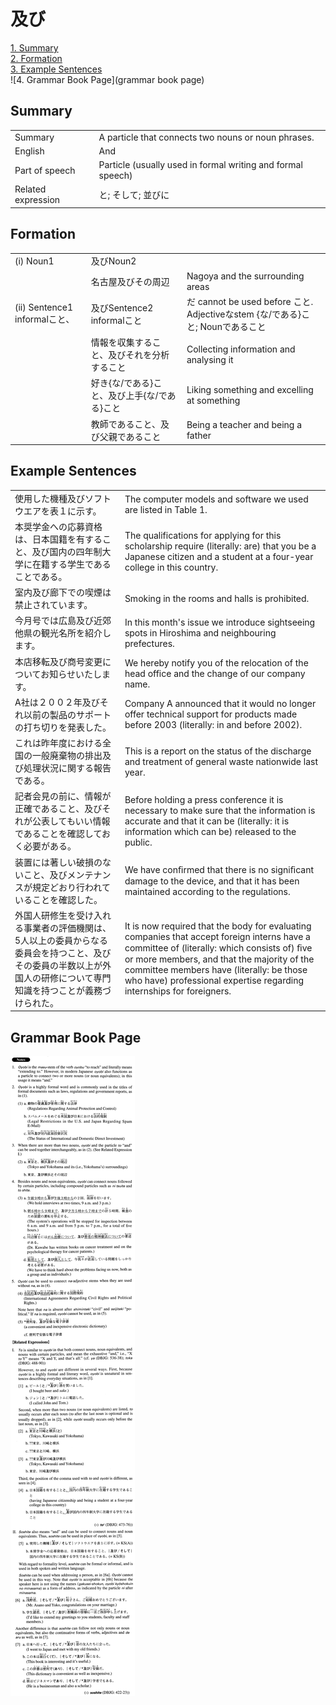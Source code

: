 # 及び

[1. Summary](#summary)<br>
[2. Formation](#formation)<br>
[3. Example Sentences](#example-sentences)<br>
![4. Grammar Book Page](grammar book page)<br>


## Summary

<table><tr>   <td>Summary</td>   <td>A particle that connects two nouns or noun phrases.</td></tr><tr>   <td>English</td>   <td>And</td></tr><tr>   <td>Part of speech</td>   <td>Particle (usually used in formal writing and formal speech)</td></tr><tr>   <td>Related expression</td>   <td>と; そして; 並びに</td></tr></table>

## Formation

<table class="table"><tbody><tr class="tr head"><td class="td"><span class="numbers">(i)</span> <span class="bold">Noun<span class="subscript">1</span></span></td><td class="td"><span class="concept">及び</span><span>Noun<span class="subscript">2</span></span></td><td class="td"></td></tr><tr class="tr"><td class="td"></td><td class="td"><span>名古屋</span><span class="concept">及び</span><span>その周辺</span></td><td class="td"><span>Nagoya and the surrounding areas</span></td></tr><tr class="tr head"><td class="td"><span class="numbers">(ii)</span> <span class="bold">Sentence1 informalこと、</span></td><td class="td"><span class="concept">及び</span><span>Sentence2 informalこと</span></td><td class="td"><span>だ cannot be used before こと. Adjectiveなstem {な/である}こと; Nounであること</span></td></tr><tr class="tr"><td class="td"></td><td class="td"><span>情報を収集すること、</span><span class="concept">及び</span><span>それを分析すること</span></td><td class="td"><span>Collecting information and analysing it</span></td></tr><tr class="tr"><td class="td"></td><td class="td"><span>好き{な/である}こと、</span><span class="concept">及び</span><span>上手{な/である}こと</span></td><td class="td"><span>Liking something and excelling at something</span></td></tr><tr class="tr"><td class="td"></td><td class="td"><span>教師であること、</span><span class="concept">及び</span><span>父親であること</span></td><td class="td"><span>Being a teacher and being a father</span></td></tr></tbody></table>

## Example Sentences

<table><tr>   <td>使用した機種及びソフトウエアを表１に示す。</td>   <td>The computer models and software we used are listed in Table 1.</td></tr><tr>   <td>本奨学金への応募資格は、日本国籍を有すること、及び国内の四年制大学に在籍する学生であることである。</td>   <td>The qualifications for applying for this scholarship require (literally: are) that you be a Japanese citizen and a student at a four-year college in this country.</td></tr><tr>   <td>室内及び廊下での喫煙は禁止されています。</td>   <td>Smoking in the rooms and halls is prohibited.</td></tr><tr>   <td>今月号では広島及び近郊他県の観光名所を紹介します。</td>   <td>In this month's issue we introduce sightseeing spots in Hiroshima and neighbouring prefectures.</td></tr><tr>   <td>本店移転及び商号変更についてお知らせいたします。</td>   <td>We hereby notify you of the relocation of the head office and the change of our company name.</td></tr><tr>   <td>A社は２００２年及びそれ以前の製品のサポートの打ち切りを発表した。</td>   <td>Company A announced that it would no longer offer technical support for products made before 2003 (literally: in and before 2002).</td></tr><tr>   <td>これは昨年度における全国の一般廃棄物の排出及び処理状況に関する報告である。</td>   <td>This is a report on the status of the discharge and treatment of general waste nationwide last year.</td></tr><tr>   <td>記者会見の前に、情報が正確であること、及びそれが公表してもいい情報であることを確認しておく必要がある。</td>   <td>Before holding a press conference it is necessary to make sure that the information is accurate and that it can be (literally: it is information which can be) released to the public.</td></tr><tr>   <td>装置には著しい破損のないこと、及びメンテナンスが規定どおり行われていることを確認した。</td>   <td>We have conﬁrmed that there is no signiﬁcant damage to the device, and that it has been maintained according to the regulations.</td></tr><tr>   <td>外国人研修生を受け入れる事業者の評価機関は、5人以上の委員からなる委員会を持つこと、及びその委員の半数以上が外国人の研修について専門知識を持つことが義務づけられた。</td>   <td>It is now required that the body for evaluating companies that accept foreign interns have a committee of (literally: which consists of) ﬁve or more members, and that the majority of the committee members have (literally: be those who have) professional expertise regarding internships for foreigners.</td></tr></table>

## Grammar Book Page

![](../img/Advanced及び.png)

